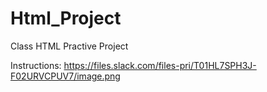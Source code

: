 # Html_Project

Class HTML Practive Project
 
 Instructions:
https://files.slack.com/files-pri/T01HL7SPH3J-F02URVCPUV7/image.png

